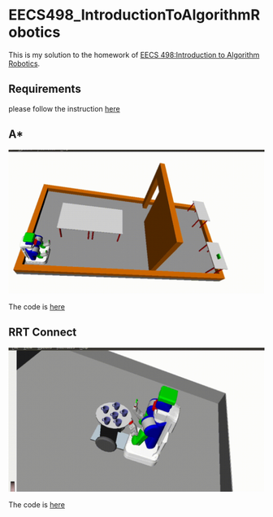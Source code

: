 # EECS498_IntroductionToAlgorithmRobotics
This is my solution to the homework of [EECS 498:Introduction to Algorithm Robotics](https://web.eecs.umich.edu/~dmitryb/courses/fall2020iar/index.html).

## Requirements
please follow the instruction [here](https://github.com/jerlomy4ever/EECS498_IntroductionToAlgorithmRobotics/blob/main/EECS%20498_%20OpenRAVE%20Setup%20Guide%20.pdf)

## A*
![GIF](https://github.com/jerlomy4ever/EECS498_IntroductionToAlgorithmRobotics/blob/main/hw03/04/astar.gif)

The code is [here](https://github.com/jerlomy4ever/EECS498_IntroductionToAlgorithmRobotics/blob/main/hw03/04/hw3_astar_a.py)

## RRT Connect
![GIF](https://github.com/jerlomy4ever/EECS498_IntroductionToAlgorithmRobotics/blob/main/hw03/05/rrt.gif)

The code is [here](https://github.com/jerlomy4ever/EECS498_IntroductionToAlgorithmRobotics/blob/main/hw03/05/rrt.py)
